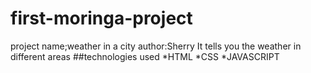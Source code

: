 # first-moringa-project
project name;weather in a city
author:Sherry
It tells you the weather in different areas
##technologies used
*HTML
*CSS
*JAVASCRIPT
